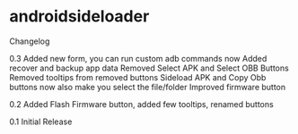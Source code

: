 # androidsideloader

Changelog

0.3
Added new form, you can run custom adb commands now
Added recover and backup app data
Removed Select APK and Select OBB Buttons
Removed tooltips from removed buttons
Sideload APK and Copy Obb buttons now also make you select the file/folder
Improved firmware button

0.2
Added Flash Firmware button, added few tooltips, renamed buttons

0.1
Initial Release
